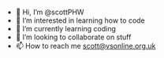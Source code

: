 - 👋 Hi, I’m @scottPHW
- 👀 I’m interested in learning how to code 
- 🌱 I’m currently learning coding 
- 💞️ I’m looking to collaborate on stuff
- 📫 How to reach me scott@vsonline.org.uk

<!---
scottPHW/scottPHW is a ✨ special ✨ repository because its `README.md` (this file) appears on your GitHub profile.
You can click the Preview link to take a look at your changes.
--->
